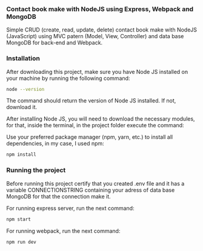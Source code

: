 ### Contact book make with NodeJS using Express, Webpack and MongoDB

Simple CRUD (create, read, update, delete) contact book make with NodeJS (JavaScript) using MVC patern (Model, View, Controller) and data base MongoDB for back-end and Webpack.

### Installation

After downloading this project, make sure you have Node JS installed on your machine by running the following command:

```bash
node --version
```

The command should return the version of Node JS installed. If not, download it.

After installing Node JS, you will need to download the necessary modules, for that, inside the terminal, in the project folder execute the command:

Use your preferred package manager (npm, yarn, etc.) to install all dependencies, in my case, I used npm:

```bash
npm install
```

### Running the project

Before running this project certify that you created .env file and it has a variable CONNECTIONSTRING containing your adress of data base MongoDB for that the connection make it.

For running express server, run the next command:

```bash
npm start
```

For running webpack, run the next command:

```bash
npm run dev
```